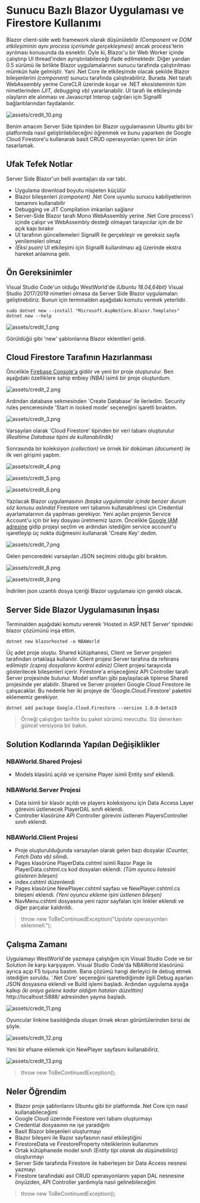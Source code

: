 # Sunucu Bazlı Blazor Uygulaması ve Firestore Kullanımı

Blazor client-side web framework olarak düşünülebilir _(Component ve DOM etkileşiminin aynı process içerisinde gerçekleşmesi)_ ancak process'lerin ayrılması konusunda da esnektir. Öyle ki, Blazor'u bir Web Worker içinde çalıştırıp UI thread'inden ayrıştırılabileceği ifade edilmektedir. Diğer yandan 0.5 sürümü ile birlikte Blazor uygulamalarının sunucu tarafında çalıştırılması mümkün hale gelmiştir. Yani .Net Core ile etkileşimde olacak şekilde Blazor bileşenlerini _(component)_ sunucu tarafında çalıştırabiliriz. Burada .Net tarafı WebAssembly yerine CoreCLR üzerinde koşar ve .NET ekosisteminin tüm nimetlerinden _(JIT, debugging vb)_ yararlanabilir. UI tarafı ile etkileşimde olayların ele alınması ve Javascript Interop çağrıları için SignalR bağlantılarından faydalanılır.

![assets/credit_10.png](assets/credit_10.png)

Benim amacım Server Side tipinden bir Blazor uygulamasının Ubuntu gibi bir platformda nasıl geliştirilebileceğini öğrenmek ve bunu yaparken de Google Cloud Firestore'u kullanarak basit CRUD operasyonları içeren bir ürün tasarlamak.

## Ufak Tefek Notlar

Server Side Blazor'un belli avantajları da var tabi.

- Uygulama download boyutu nispeten küçülür
- Blazor bileşenleri _(component)_ .Net Core uyumlu sunucu kabiliyetlerinin tamamını kullanabilir
- Debugging ve JIT Compilation imkanları sağlanır
- Server-Side Blazor tarafı Mono WebAssembly yerine .Net Core process'i içinde çalışır ve WebAssembly desteği olmayan tarayıcılar için de bir açık kapı bırakır
- UI tarafının güncellemeleri SignalR ile gerçekleşir ve gereksiz sayfa yenilemeleri olmaz
- _(Eksi puan)_ UI etkileşimi için SignalR kullanılması ağ üzerinde ekstra hareket anlamına gelir.

## Ön Gereksinimler

Visual Studio Code'un olduğu WestWorld'de _(Ubuntu 18.04,64bit)_ Visual Studio 2017/2019 nimetleri olmasa da Server Side Blazor uygulamaları geliştirebiliriz. Bunun için terminalden aşağıdaki komutu vermek yeterlidir.

```
sudo dotnet new --install "Microsoft.AspNetCore.Blazor.Templates"
dotnet new --help
```

![assets/credit_1.png](assets/credit_1.png)

Görüldüğü gibi 'new' şablonlarına Blazor eklentileri geldi.

## Cloud Firestore Tarafının Hazırlanması

Öncelikle [Firebase Console'a](https://console.firebase.google.com/) gidilir ve yeni bir proje oluşturulur. Ben aşağıdaki özelliklere sahip enbiey _(NBA)_ isimli bir proje oluşturdum.

![assets/credit_2.png](assets/credit_2.png)

Ardından database sekmesinden 'Create Database' ile ilerledim. Security rules penceresinde 'Start in locked mode' seçeneğini işaretli bıraktım.

![assets/credit_3.png](assets/credit_3.png)

Varsayılan olarak 'Cloud Firestore' tipinden bir veri tabanı oluşturulur _(Realtime Database tipini de kullanabilirdik)_

Sonrasında bir koleksiyon _(collection)_ ve örnek bir doküman _(document)_ ile ilk veri girişimi yaptım.

![assets/credit_4.png](assets/credit_4.png)

![assets/credit_5.png](assets/credit_5.png)

![assets/credit_6.png](assets/credit_6.png)

Yazılacak Blazor uygulamasının _(başka uygulamalar içinde benzer durum söz konusu aslında)_ Firestore veri tabanını kullanabilmesi için Credential ayarlamalarının da yapılması gerekiyor. Yeni açılan projenin Service Account'u için bir key dosyası üretmemiz lazım. Öncelikle [Google IAM adresine]( https://console.cloud.google.com/iam-admin/) gidip projeyi seçtim ve ardından istediğim service account'u işaretleyip üç nokta düğmesini kullanarak 'Create Key' dedim.

![assets/credit_7.png](assets/credit_7.png)

Gelen penceredeki varsayılan JSON seçimini olduğu gibi bıraktım.

![assets/credit_8.png](assets/credit_8.png)

![assets/credit_9.png](assets/credit_9.png)

İndirilen json uzantılı dosya içeriği Blazor uygulaması için gerekli olacak.

## Server Side Blazor Uygulamasının İnşası

Terminalden aşağıdaki komutu vererek 'Hosted in ASP.NET Server' tipindeki blazor çözümünü inşa ettim.

```
dotnet new blazorhosted -o NBAWorld
```

Üç adet proje oluştu. Shared kütüphanesi, Client ve Server projeleri tarafından ortaklaşa kullanılır. Client projesi Server tarafına da referans edilmiştir _(csproj dosyalarını kontrol ediniz)_ Client projesi tarayıcıda gösterilecek bileşenleri içerir. Firestore'a erişeceğimiz API Controller tarafı Server projesinde bulunur. Model sınıfları gibi paylaşılacak tiplerse Shared projesinde yer alabilir. Shared ve Server projeleri Google Cloud Firestore ile çalışacaklar. Bu nedenle her iki projeye de 'Google.Cloud.Firestore' paketini eklememiz gerekiyor.

```
dotnet add package Google.Cloud.Firestore --version 1.0.0-beta19
```

>Örneği çalıştığım tarihte bu paket sürümü mevcuttu. Siz denerken güncel versiyona bir bakın.

## Solution Kodlarında Yapılan Değişiklikler

### NBAWorld.Shared Projesi

- Models klasörü açıldı ve içerisine Player isimli Entity sınıf eklendi.

### NBAWorld.Server Projesi

- Data isimli bir klasör açıldı ve players koleksiyonu için Data Access Layer görevini üstlenecek PlayerDAL sınıfı eklendi.
- Controller klasörüne API Controller görevini üstlenen PlayersController sınıfı eklendi.

### NBAWorld.Client Projesi

- Proje oluşturulduğunda varsayılan olarak gelen bazı dosyalar _(Counter, Fetch Data vb)_ silindi.
- Pages klasörüne PlayerData.cshtml isimli Razor Page ile PlayerData.cshtml.cs kod dosyaları eklendi. _(Tüm oyuncu listesini gösteren bileşen)_
- index.cshtml düzenlendi
- Pages klasörüne NewPlayer.cshtml sayfası ve NewPlayer.cshtml.cs bileşeni eklendi. _(Yeni oyuncu ekleme işini üstlenen bileşen)_
- NavMenu.cshtml dosyasına yeni razor sayfaları için linkler eklendi ve diğer parçalar kaldırıldı.

>throw new ToBeContinuedException("Update operasyonları eklenmeli.");

## Çalışma Zamanı

Uygulamayı WestWorld'de yazmaya çalıştığım için Visual Studio Code ve bir Solution ile karşı karşıyayım. Visual Studio Code'da NBAWorld klasörünü ayrıca açıp F5 tuşuna bastım. Bana çözümü hangi derleyici ile debug etmek istediğim soruldu. '.Net Core' seçeneğini işaretlediğimde ilgili Debug ayarları JSON dosyasına eklendi ve Build işlemi başladı. Ardından uygulama ayağa kalkıp _(ki oraya gelene kadar aldığım hataları düzelttim)_ http://localhost:5888/ adresinden yayına başladı. 

![assets/credit_11.png](assets/credit_11.png)

Oyuncular linkine basıldığında oluşan örnek ekran görüntülerinden birisi de şöyle.

![assets/credit_12.png](assets/credit_12.png)

Yeni bir efsane eklemek için NewPlayer sayfasını kullanabiliriz.

![assets/credit_13.png](assets/credit_13.png)

>throw new ToBeContinuedException();

## Neler Öğrendim

- Blazor proje şablonlarını Ubuntu gibi bir platformda .Net Core için nasıl kullanabileceğimi
- Google Cloud üzerinde Firestore veri tabanı oluşturmayı
- Credential dosyasının ne işe yaradığını
- Basit Blazor bileşenleri oluşturmayı
- Blazor bileşeni ile Razor sayfasının nasıl etkileştiğini
- FirestoreData ve FirestoreProperty niteliklerinin kullanımını
- Ortak kütüphanede model sınıfı _(Entity tipi olarak da düşünebiliriz)_ oluşturmayı
- Server Side tarafında Firestore ile haberleşen bir Data Access nesnesi yazmayı
- Firestore tarafındaki asıl CRUD operasyonlarını yapan DAL nesnesine önyüzden, API Controller yardımıyla nasıl gelinebileceğini

>throw new ToBeContinuedException();